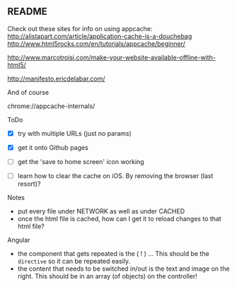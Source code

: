 ## README

Check out these sites for info on using appcache:
http://alistapart.com/article/application-cache-is-a-douchebag
http://www.html5rocks.com/en/tutorials/appcache/beginner/

http://www.marcotroisi.com/make-your-website-available-offline-with-html5/

http://manifesto.ericdelabar.com/

And of course

chrome://appcache-internals/



ToDo

- [X] try with multiple URLs (just no params)
- [X] get it onto Github pages
- [ ] get the 'save to home screen' icon working
- [ ] learn how to clear the cache on iOS. By removing the browser (last resort)?


Notes

- put every file under NETWORK as well as under CACHED
- once the html file is cached, how can I get it to reload changes to that html file?


Angular

- the component that gets repeated is the ( ! ) ... This should be the `directive` so it can be repeated easily.
- the content that needs to be switched in/out is the text and image on the right. This should be in an array (of objects) on the controller!